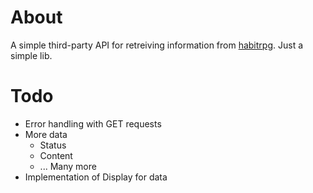# About

A simple third-party API for retreiving information from [habitrpg][]. Just a simple lib.

[habitrpg]: https://habitrpg.com/

# Todo

* Error handling with GET requests
* More data
    * Status
    * Content
    * ... Many more
* Implementation of Display for data
